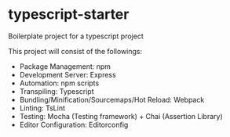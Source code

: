 # typescript-starter
Boilerplate project for a typescript project

This project will consist of the followings:
- Package Management: npm
- Development Server: Express
- Automation: npm scripts
- Transpiling: Typescript
- Bundling/Minification/Sourcemaps/Hot Reload: Webpack
- Linting: TsLint
- Testing: Mocha (Testing framework) + Chai (Assertion Library)
- Editor Configuration: Editorconfig
